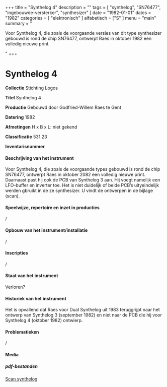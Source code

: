 ﻿+++
title = "Synthelog 4"
description = ""
tags = [ "synthelog", "SN76477", "ingebouwde-versterker", "synthesizer"
]
date = "1982-01-01"
dates = "1982"
categories = [ "elektronisch"
]
alfabetisch = ["S"
]
menu = "main"
summary = "<p>Voor Synthelog 4, die zoals de voorgaande versies van dit type synthesizer gebouwd is rond de chip SN76477, ontwerpt Raes in oktober 1982 een volledig nieuwe print.</p>"
+++

# Synthelog 4


**Collectie**
Stichting Logos

**Titel**
Synthelog 4

**Productie**
Gebouwd door Godfried-Willem Raes te Gent

**Datering**
1982

**Afmetingen**
H x B x L: niet gekend

**Classificatie**
531.23

**Inventarisnummer**


#### Beschrijving van het instrument
Voor Synthelog 4, die zoals de voorgaande types gebouwd is rond de  chip SN76477, ontwerpt Raes in oktober 2082 een volledig nieuwe print. Daarnaast past hij ook de PCB van Synthelog 3 aan. Hij voegt namelijk een LFO-buffer en inverter toe. Het is niet duidelijk of beide PCB’s uityeindelijk werden gbruikt in de ze synthesizer. U vindt de ontwerpen in de bijlage (scan).

#### Speelwijze, repertoire en inzet in producties
/

#### Opbouw van het instrument/installatie
/

#### Inscripties
/
#### Staat van het instrument
Verloren?

#### Historiek van het instrument
Het is opvallend dat Raes voor Dual Synthelog uit 1983 teruggrijpt naar het ontwerp van Synthelog 3 (september 1982) en niet naar de PCB die hij voor Synthelog 4 (oktober 1982) ontwierp. 

#### Problematieken
/

#### Media

##### pdf-bestanden
[Scan synthelog ](/logoscollectie/pdf/Synthelog4/Scan%20synthelog%204.pdf)
